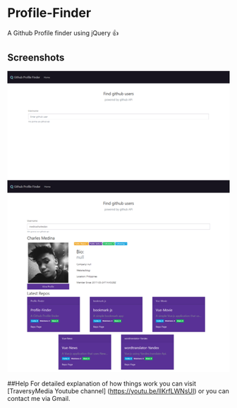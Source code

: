 # Profile-Finder
A Github Profile finder using jQuery :+1:

## Screenshots
![Screenshot](screenshot1.png)
![Screenshot](screenshot2.png)

##Help
For detailed explanation of how things work you can visit [TraversyMedia Youtube channel]
(https://youtu.be/lIKrfLWNsUI) or you can contact me via Gmail.
